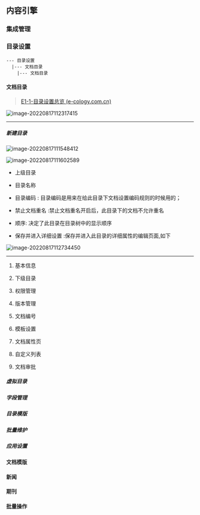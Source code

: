 ## 内容引擎

### 集成管理

### 目录设置

```
--- 目录设置
  |--- 文档目录
    |--- 文档目录
```

#### 文档目录

> [E1-1-目录设置总览 (e-cology.com.cn)](https://www.e-cology.com.cn/formmode/apps/ktree/ktreeHelpE9.jsp?pathKey=ZG9jZW5naW5lL3NlYy9kb2NjYXRlZ29yeQ==&lang=7)

![image-20220817112317415](https://typora-img-1257000606.cos.ap-beijing.myqcloud.com/uPic/CQq0RB000image-20220817112317415.png)

---



##### 新建目录

![image-20220817111548412](https://typora-img-1257000606.cos.ap-beijing.myqcloud.com/uPic/Yx93Zo000image-20220817111548412.png)



![image-20220817111602589](https://typora-img-1257000606.cos.ap-beijing.myqcloud.com/uPic/dI8tZ8000image-20220817111602589.png)



- 上级目录
- 目录名称
- 目录编码 : 目录编码是用来在给此目录下文档设置编码规则的时候用的；
- 禁止文档重名 :禁止文档重名开启后，此目录下的文档不允许重名
- 顺序: 决定了此目录在目录树中的显示顺序



- 保存并进入详细设置 :保存并进入此目录的详细属性的编辑页面,如下

![image-20220817112734450](https://typora-img-1257000606.cos.ap-beijing.myqcloud.com/uPic/qql4Yv000image-20220817112734450.png)

---









1. 基本信息

2. 下级目录
3. 权限管理
4. 版本管理
5. 文档编号
6. 模板设置
6. 文档属性页
7. 自定义列表
8. 文档审批

##### 虚拟目录

##### 字段管理

##### 目录模版

##### 批量维护

##### 应用设置

#### 文档模版

#### 新闻

#### 期刊

#### 批量操作
